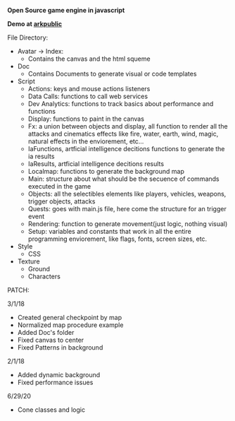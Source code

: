 **Open Source game engine in javascript**

**Demo at [arkpublic](http://www.arkpublic.com/Game)**

File Directory:
- Avatar -> Index:
 	- Contains the canvas and the html squeme
- Doc
 	- Contains Documents to generate visual or code templates
- Script
 	- Actions: keys and mouse actions listeners
 	- Data Calls: functions to call web services
 	- Dev Analytics: functions to track basics about performance and functions 
 	- Display: functions to paint in the canvas
 	- Fx: a union between objects and display, all function to render all the attacks and cinematics effects like fire, water, earth, wind, magic, natural effects in the enviorement, etc...
 	- IaFunctions, artficial intelligence decitions functions to generate the ia results
 	- IaResults, artficial intelligence decitions results
 	- Localmap: functions to generate the background map
 	- Main: structure about what should be the secuence of commands executed in the game
 	- Objects: all the selectibles elements like players, vehicles, weapons, trigger objects, attacks
 	- Quests: goes with main.js file, here come the structure for an trigger event
 	- Rendering: function to generate movement(just logic, nothing visual)
 	- Setup: variables and constants that work in all the entire programming enviorement, like flags, fonts, screen sizes, etc.
- Style
 	- CSS
- Texture
 	- Ground
 	- Characters
	
PATCH:

3/1/18
- Created general checkpoint by map
- Normalized map procedure example
- Added Doc's folder
- Fixed canvas to center
- Fixed Patterns in background
	
2/1/18
- Added dynamic background
- Fixed performance issues

6/29/20
- Cone classes and logic